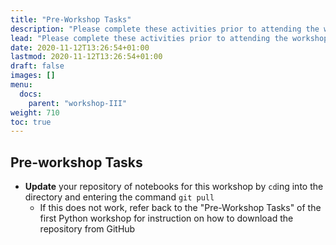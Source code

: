 ```yaml
---
title: "Pre-Workshop Tasks"
description: "Please complete these activities prior to attending the workshop."
lead: "Please complete these activities prior to attending the workshop."
date: 2020-11-12T13:26:54+01:00
lastmod: 2020-11-12T13:26:54+01:00
draft: false
images: []
menu:
  docs:
    parent: "workshop-III"
weight: 710
toc: true
---
```


## Pre-workshop Tasks
- **Update** your repository of notebooks for this workshop by `cd`ing into the directory and entering the command `git pull` 
  - If this does not work, refer back to the "Pre-Workshop Tasks" of the first Python workshop for instruction on how to download the repository from GitHub